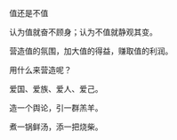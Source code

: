 值还是不值

认为值就奋不顾身；认为不值就静观其变。

营造值的氛围，加大值的得益，赚取值的利润。

用什么来营造呢？

爱国、爱族、爱人、爱己。

造一个舆论，引一群羔羊。

煮一锅鲜汤，添一把烧柴。
